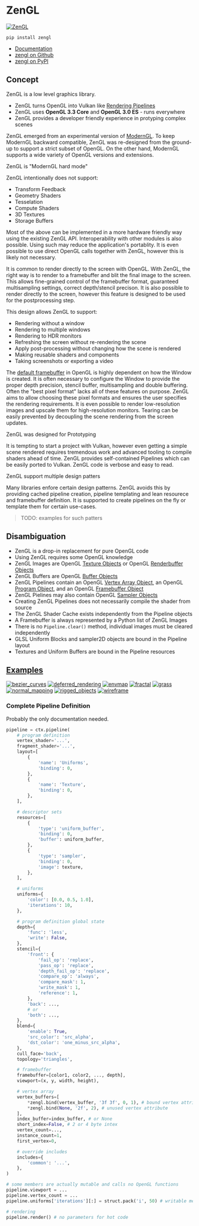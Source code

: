 # ZenGL

[![ZenGL](https://repository-images.githubusercontent.com/420309094/f7c17e13-4d5b-4a38-8b52-ab2dfdacd5a0)](#zengl)

```
pip install zengl
```

- [Documentation](https://zengl.readthedocs.io/)
- [zengl on Github](https://github.com/szabolcsdombi/zengl/)
- [zengl on PyPI](https://pypi.org/project/zengl/)

## Concept

ZenGL is a low level graphics library.

- ZenGL turns OpenGL into Vulkan like [Rendering Pipelines](https://registry.khronos.org/vulkan/specs/1.3-extensions/man/html/VkGraphicsPipelineCreateInfo.html)
- ZenGL uses **OpenGL 3.3 Core** and **OpenGL 3.0 ES** - runs everywhere
- ZenGL provides a developer friendly experience in protyping complex scenes

ZenGL emerged from an experimental version of [ModernGL](https://github.com/moderngl/moderngl).
To keep ModernGL backward compatible, ZenGL was re-designed from the ground-up to support a strict subset of OpenGL.
On the other hand, ModernGL supports a wide variety of OpenGL versions and extensions.

ZenGL is "ModernGL hard mode"

ZenGL intentionally does not support:

- Transform Feedback
- Geometry Shaders
- Tesselation
- Compute Shaders
- 3D Textures
- Storage Buffers

Most of the above can be implemented in a more hardware friendly way using the existing ZenGL API.
Interoperability with other modules is also possible. Using such may reduce the application's portablity.
It is even possible to use direct OpenGL calls together with ZenGL, however this is likely not necessary.

It is common to render directly to the screen with OpenGL.
With ZenGL, the right way is to render to a framebuffer and blit the final image to the screen.
This allows fine-grained control of the framebuffer format, guaranteed multisampling settings, correct depth/stencil precison.
It is also possible to render directly to the screen, however this feature is designed to be used for the postprocessing step.

This design allows ZenGL to support:

- Rendering without a window
- Rendering to multiple windows
- Rendering to HDR monitors
- Refreshing the screen without re-rendering the scene
- Apply post-processing without changing how the scene is rendered
- Making reusable shaders and components
- Taking screenshots or exporting a video

The [default framebuffer](https://www.khronos.org/opengl/wiki/Default_Framebuffer) in OpenGL is highly dependent on how the Window is created.
It is often necessary to configure the Window to provide the proper depth precision, stencil buffer, multisampling and double buffering.
Often the "best pixel format" lacks all of these features on purpose. ZenGL aims to allow choosing these pixel formats and ensures the user specifies the rendering requirements.
It is even possible to render low-resolution images and upscale them for high-resolution monitors.
Tearing can be easily prevented by decoupling the scene rendering from the screen updates.

ZenGL was designed for Prototyping

It is tempting to start a project with Vulkan, however even getting a simple scene rendered requires tremendous work and advanced tooling to compile shaders ahead of time. ZenGL provides self-contained Pipelines which can be easily ported to Vulkan.
ZenGL code is verbose and easy to read.

ZenGL support multiple design patters

Many libraries enfore certain design patterns.
ZenGL avoids this by providing cached pipeline creation, pipeline templating and lean resourece and framebuffer definition.
It is supported to create pipelines on the fly or template them for certain use-cases.

> TODO: examples for such patters

## Disambiguation

- ZenGL is a drop-in replacement for pure OpenGL code
- Using ZenGL requires some OpenGL knowledge
- ZenGL Images are OpenGL [Texture Objects](https://www.khronos.org/opengl/wiki/Texture) or OpenGL [Renderbuffer Objects](https://www.khronos.org/opengl/wiki/Renderbuffer_Object)
- ZenGL Buffers are OpenGL [Buffer Objects](https://www.khronos.org/opengl/wiki/Buffer_Object)
- ZenGL Pipelines contain an OpenGL [Vertex Array Object](https://www.khronos.org/opengl/wiki/Vertex_Specification#Vertex_Array_Object), an OpenGL [Program Object](https://www.khronos.org/opengl/wiki/GLSL_Object#Program_objects), and an OpenGL [Framebuffer Object](https://www.khronos.org/opengl/wiki/Framebuffer)
- ZenGL Pielines may also contain OpenGL [Sampler Objects](https://www.khronos.org/opengl/wiki/Sampler_Object)
- Creating ZenGL Pipelines does not necessarily compile the shader from source
- The ZenGL Shader Cache exists independently from the Pipeline objects
- A Framebuffer is always represented by a Python list of ZenGL Images
- There is no `Pipeline.clear()` method, individual images must be cleared independently
- GLSL Uniform Blocks and sampler2D objects are bound in the Pipeline layout
- Textures and Uniform Buffers are bound in the Pipeline resources

## [Examples](./examples/)

[![bezier_curves](https://user-images.githubusercontent.com/11232402/235417415-f04815bf-3380-45fa-9804-f9f36016f46c.png)](#native-examples)
[![deferred_rendering](https://user-images.githubusercontent.com/11232402/235417431-4dd870ea-1804-4b00-bfd2-49e3ca72e2b1.png)](#native-examples)
[![envmap](https://user-images.githubusercontent.com/11232402/235417438-0cc02333-dd92-47e4-b874-ff1b6dca2086.png)](#native-examples)
[![fractal](https://user-images.githubusercontent.com/11232402/235417445-73efbe67-21ea-4aae-a1ff-6aa4002bf58d.png)](#native-examples)
[![grass](https://user-images.githubusercontent.com/11232402/235417450-3ff0b82d-e097-40cd-947a-58803e464cd3.png)](#native-examples)
[![normal_mapping](https://user-images.githubusercontent.com/11232402/235417454-1d8e4bfb-02ad-42a2-87ba-ce39f47de14d.png)](#native-examples)
[![rigged_objects](https://user-images.githubusercontent.com/11232402/235417459-79483b7f-6581-4788-a662-ef81087334b6.png)](#native-examples)
[![wireframe](https://user-images.githubusercontent.com/11232402/235417465-f3f54a9b-624b-4fa1-88b6-f725ac468e78.png)](#native-examples)

### Complete Pipeline Definition

Probably the only documentation needed.

```py
pipeline = ctx.pipeline(
    # program definition
    vertex_shader='...',
    fragment_shader='...',
    layout=[
        {
            'name': 'Uniforms',
            'binding': 0,
        },
        {
            'name': 'Texture',
            'binding': 0,
        },
    ],

    # descriptor sets
    resources=[
        {
            'type': 'uniform_buffer',
            'binding': 0,
            'buffer': uniform_buffer,
        },
        {
            'type': 'sampler',
            'binding': 0,
            'image': texture,
        },
    ],

    # uniforms
    uniforms={
        'color': [0.0, 0.5, 1.0],
        'iterations': 10,
    },

    # program definition global state
    depth={
        'func': 'less',
        'write': False,
    },
    stencil={
        'front': {
            'fail_op': 'replace',
            'pass_op': 'replace',
            'depth_fail_op': 'replace',
            'compare_op': 'always',
            'compare_mask': 1,
            'write_mask': 1,
            'reference': 1,
        },
        'back': ...,
        # or
        'both': ...,
    },
    blend={
        'enable': True,
        'src_color': 'src_alpha',
        'dst_color': 'one_minus_src_alpha',
    },
    cull_face='back',
    topology='triangles',

    # framebuffer
    framebuffer=[color1, color2, ..., depth],
    viewport=(x, y, width, height),

    # vertex array
    vertex_buffers=[
        *zengl.bind(vertex_buffer, '3f 3f', 0, 1), # bound vertex attributes
        *zengl.bind(None, '2f', 2), # unused vertex attribute
    ],
    index_buffer=index_buffer, # or None
    short_index=False, # 2 or 4 byte intex
    vertex_count=...,
    instance_count=1,
    first_vertex=0,

    # override includes
    includes={
        'common': '...',
    },
)

# some members are actually mutable and calls no OpenGL functions
pipeline.viewport = ...
pipeline.vertex_count = ...
pipeline.uniforms['iterations'][:] = struct.pack('i', 50) # writable memoryview

# rendering
pipeline.render() # no parameters for hot code
```
